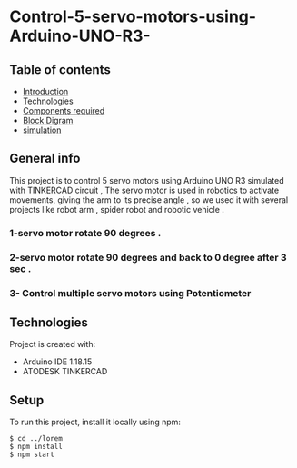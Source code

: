
# Control-5-servo-motors-using-Arduino-UNO-R3-

## Table of contents
* [Introduction](#Introduction)
* [Technologies](#technologie)
* [Components required](#-required)
* [Block Digram](#Block-Digram)
* [simulation](#simulation)
## General info
This project is to control 5 servo motors using Arduino UNO R3 simulated with TINKERCAD circuit , The servo motor is used in robotics to activate movements, giving the arm to its precise angle , so we used it with several projects like robot arm , spider robot and  robotic vehicle .

### 1-servo motor rotate 90 degrees .
### 2-servo motor rotate 90 degrees and back to 0 degree after 3 sec .
### 3- Control multiple servo motors using Potentiometer
	
## Technologies
Project is created with:
* Arduino IDE 1.18.15
* ATODESK TINKERCAD
	
## Setup
To run this project, install it locally using npm:

```
$ cd ../lorem
$ npm install
$ npm start
```
